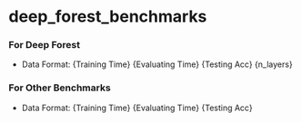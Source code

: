# deep_forest_benchmarks
 
### For Deep Forest
* Data Format: {Training Time} {Evaluating Time} {Testing Acc} {n_layers}

### For Other Benchmarks
* Data Format: {Training Time} {Evaluating Time} {Testing Acc}